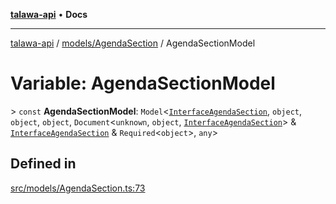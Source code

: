 [**talawa-api**](../../../README.md) • **Docs**

***

[talawa-api](../../../modules.md) / [models/AgendaSection](../README.md) / AgendaSectionModel

# Variable: AgendaSectionModel

\> `const` **AgendaSectionModel**: `Model`\<[`InterfaceAgendaSection`](../interfaces/InterfaceAgendaSection.md), `object`, `object`, `object`, `Document`\<`unknown`, `object`, [`InterfaceAgendaSection`](../interfaces/InterfaceAgendaSection.md)\> & [`InterfaceAgendaSection`](../interfaces/InterfaceAgendaSection.md) & `Required`\<`object`\>, `any`\>

## Defined in

[src/models/AgendaSection.ts:73](https://github.com/PalisadoesFoundation/talawa-api/blob/a6e7ac91b581c9109559657faf0f934f3eb41fe7/src/models/AgendaSection.ts#L73)
